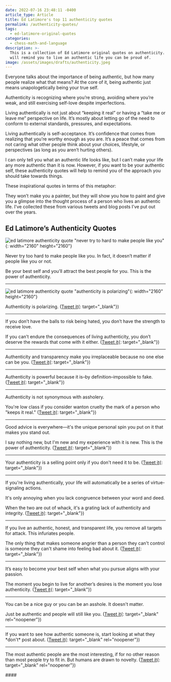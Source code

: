 ```yaml
---
date: 2022-07-16 23:48:11 -0400
article_type: Article
title: Ed Latimore's top 11 authenticity quotes
permalink: /authenticity-quotes/
tags:
  - ed-latimore-original-quotes
categories:
  - chess-math-and-language
description: >-
  This is a collection of Ed Latimore original quotes on authenticity.  These
  will remind you to live an authentic life you can be proud of. 
image: /assets/images/drafts/authenticity.jpeg
---
```

Everyone talks about the importance of being authentic, but how many people realize what that means? At the core of it, being authentic just means unapologetically being your true self.

Authenticity is recognizing where you’re strong, avoiding where you’re weak, and still exercising self-love despite imperfections.

Living authentically is not just about “keeping it real” or having a “take me or leave me” perspective on life. It’s mostly about letting go of the need to conform to external standards, pressures, and expectations.

Living authentically is self-acceptance. It’s confidence that comes from realizing that you’re worthy enough as you are. It’s a peace that comes from not caring what other people think about your choices, lifestyle, or perspectives (as long as you aren’t hurting others).

I can only tell you what an authentic life looks like, but I can’t make your life any more authentic than it is now. However, if you want to be your authentic self, these authenticity quotes will help to remind you of the approach you should take towards things.

These inspirational quotes in terms of this metaphor:

They won’t make you a painter, but they will show you how to paint and give you a glimpse into the thought process of a person who lives an authentic life. I've collected these from various tweets and blog posts I’ve put out over the years.

## Ed Latimore’s Authenticity Quotes

![ed latimore authenticity quote &quot;never try to hard to make people like you&quot;](/assets/images/posts/nevertrytomakepeoplelikeyou.png){: width="2160" height="2160"}

Never try too hard to make people like you. In fact, it doesn’t matter if people like you or not.

Be your best self and you’ll attract the best people for you. This is the power of authenticity.&nbsp;

---

![ed latimore authenticity quote &quot;authenticity is polarizing&quot;](/assets/images/posts/authenticityispolarizing.png){: width="2160" height="2160"}

Authenticity is polarizing. ([Tweet it](https://twitter.com/EdLatimore/status/1288273531550212099){: target="_blank"})

---

If you don’t have the balls to risk being hated, you don’t have the strength to receive love.

If you can’t endure the consequences of living authenticity, you don’t deserve the rewards that come with it either. ([Tweet it](https://twitter.com/EdLatimore/status/1186783590627139586){: target="_blank"})

---

Authenticity and transparency make you irreplaceable because no one else can be you. ([Tweet it](https://twitter.com/EdLatimore/status/1209181239829303296){: target="_blank"})

---

Authenticity is powerful because it is–by definition–impossible to fake. ([Tweet it](https://twitter.com/EdLatimore/status/1091371263229083653){: target="_blank"})

---

Authenticity is not synonymous with assholery.

You're low class if you consider wanton cruelty the mark of a person who "keeps it real." ([Tweet it](https://twitter.com/EdLatimore/status/1200879853014265856){: target="_blank"})

---

Good advice is everywhere—it's the unique personal spin you put on it that makes you stand out.

I say nothing new, but I'm new and my experience with it is new. This is the power of authenticity. ([Tweet it](https://twitter.com/EdLatimore/status/1290709280925130752){: target="_blank"})

---

Your authenticity is a selling point only if you don't need it to be. ([Tweet it](https://twitter.com/EdLatimore/status/1218162983198756865){: target="_blank"})

---

If you're living authentically, your life will automatically be a series of virtue-signaling actions.

It's only annoying when you lack congruence between your word and deed.

When the two are out of whack, it's a grating lack of authenticity and integrity. ([Tweet it](https://twitter.com/EdLatimore/status/1065911536324149248){: target="_blank"})

---

If you live an authentic, honest, and transparent life, you remove all targets for attack. This infuriates people.

The only thing that makes someone angrier than a person they can't control is someone they can't shame into feeling bad about it. ([Tweet it](https://twitter.com/EdLatimore/status/1223938621759217664){: target="_blank"})

---

It’s easy to become your best self when what you pursue aligns with your passion.&nbsp;

The moment you begin to live for another’s desires is the moment you lose authenticity. ([Tweet it](https://twitter.com/EdLatimore/status/1190080084788613120){: target="_blank"})

---

You can be a nice guy or you can be an asshole. It doesn't matter.

Just be authentic and people will still like you. ([Tweet it](https://twitter.com/EdLatimore/status/1057816422129262592){: target="_blank" rel="noopener"})

---

If you want to see how authentic someone is, start looking at what they \*don't\* post about. ([Tweet it](https://twitter.com/EdLatimore/status/1487653527514189826){: target="_blank" rel="noopener"})

---

The most authentic people are the most interesting, if for no other reason than most people try to fit in. But humans are drawn to novelty. ([Tweet it](https://twitter.com/EdLatimore/status/1100587920203882496){: target="_blank" rel="noopener"})

\####